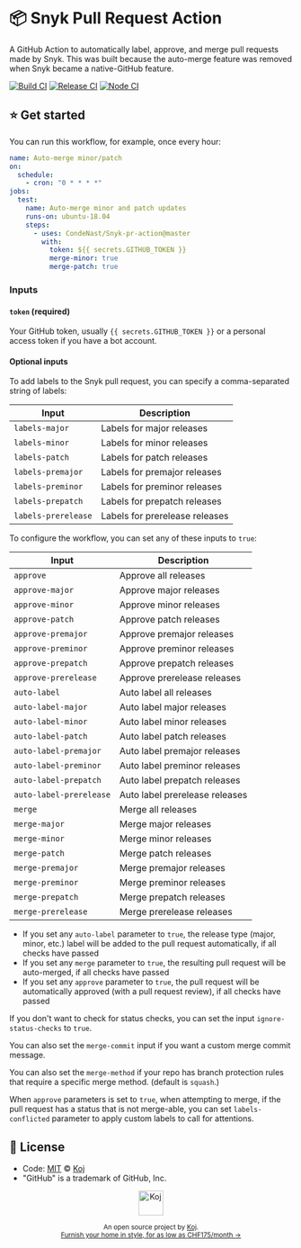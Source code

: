 # 📦 Snyk Pull Request Action

A GitHub Action to automatically label, approve, and merge pull requests made by Snyk. This was built because the auto-merge feature was removed when Snyk became a native-GitHub feature.

[![Build CI](https://github.com/condenast/snyk-pr-action/workflows/Build%20CI/badge.svg)](https://github.com/condenast/snyk-pr-action/actions?query=workflow%3A%22Build+CI%22)
[![Release CI](https://github.com/condenast/snyk-pr-action/workflows/Release%20CI/badge.svg)](https://github.com/condenast/snyk-pr-action/actions?query=workflow%3A%22Release+CI%22)
[![Node CI](https://github.com/condenast/snyk-pr-action/workflows/Node%20CI/badge.svg)](https://github.com/condenast/snyk-pr-action/actions?query=workflow%3A%22Node+CI%22)

## ⭐ Get started

You can run this workflow, for example, once every hour:

```yaml
name: Auto-merge minor/patch
on:
  schedule:
    - cron: "0 * * * *"
jobs:
  test:
    name: Auto-merge minor and patch updates
    runs-on: ubuntu-18.04
    steps:
      - uses: CondeNast/Snyk-pr-action@master
        with:
          token: ${{ secrets.GITHUB_TOKEN }}
          merge-minor: true
          merge-patch: true
```

### Inputs

#### `token` (required)

Your GitHub token, usually `{{ secrets.GITHUB_TOKEN }}` or a personal access token if you have a bot account.

#### Optional inputs

To add labels to the Snyk pull request, you can specify a comma-separated string of labels:

| Input               | Description                    |
| ------------------- | ------------------------------ |
| `labels-major`      | Labels for major releases      |
| `labels-minor`      | Labels for minor releases      |
| `labels-patch`      | Labels for patch releases      |
| `labels-premajor`   | Labels for premajor releases   |
| `labels-preminor`   | Labels for preminor releases   |
| `labels-prepatch`   | Labels for prepatch releases   |
| `labels-prerelease` | Labels for prerelease releases |

To configure the workflow, you can set any of these inputs to `true`:

| Input                   | Description                    |
| ----------------------- | ------------------------------ |
| `approve`               | Approve all releases           |
| `approve-major`         | Approve major releases         |
| `approve-minor`         | Approve minor releases         |
| `approve-patch`         | Approve patch releases         |
| `approve-premajor`      | Approve premajor releases      |
| `approve-preminor`      | Approve preminor releases      |
| `approve-prepatch`      | Approve prepatch releases      |
| `approve-prerelease`    | Approve prerelease releases    |
| `auto-label`            | Auto label all releases        |
| `auto-label-major`      | Auto label major releases      |
| `auto-label-minor`      | Auto label minor releases      |
| `auto-label-patch`      | Auto label patch releases      |
| `auto-label-premajor`   | Auto label premajor releases   |
| `auto-label-preminor`   | Auto label preminor releases   |
| `auto-label-prepatch`   | Auto label prepatch releases   |
| `auto-label-prerelease` | Auto label prerelease releases |
| `merge`                 | Merge all releases             |
| `merge-major`           | Merge major releases           |
| `merge-minor`           | Merge minor releases           |
| `merge-patch`           | Merge patch releases           |
| `merge-premajor`        | Merge premajor releases        |
| `merge-preminor`        | Merge preminor releases        |
| `merge-prepatch`        | Merge prepatch releases        |
| `merge-prerelease`      | Merge prerelease releases      |

- If you set any `auto-label` parameter to `true`, the release type (major, minor, etc.) label will be added to the pull request automatically, if all checks have passed
- If you set any `merge` parameter to `true`, the resulting pull request will be auto-merged, if all checks have passed
- If you set any `approve` parameter to `true`, the pull request will be automatically approved (with a pull request review), if all checks have passed

If you don't want to check for status checks, you can set the input `ignore-status-checks` to `true`. 

You can also set the `merge-commit` input if you want a custom merge commit message.

You can also set the `merge-method` if your repo has branch protection rules that require a specific merge method. (default is `squash`.)

When `approve` parameters is set to `true`, when attempting to merge, if the pull request has a status that is not merge-able, you can set `labels-conflicted` parameter to apply custom labels to call for attentions.

## 📄 License

- Code: [MIT](./LICENSE) © [Koj](https://koj.co)
- "GitHub" is a trademark of GitHub, Inc.

<p align="center">
  <a href="https://koj.co">
    <img width="44" alt="Koj" src="https://kojcdn.com/v1598284251/website-v2/koj-github-footer_m089ze.svg">
  </a>
</p>
<p align="center">
  <sub>An open source project by <a href="https://koj.co">Koj</a>. <br> <a href="https://koj.co">Furnish your home in style, for as low as CHF175/month →</a></sub>
</p>
